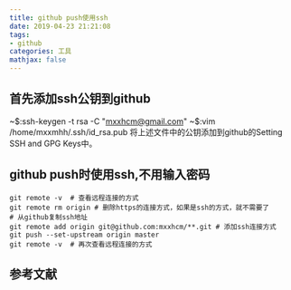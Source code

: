 ```yaml
---
title: github push使用ssh
date: 2019-04-23 21:21:08
tags:
- github
categories: 工具
mathjax: false
---
```


## 首先添加ssh公钥到github
~\$:ssh-keygen -t rsa -C "mxxhcm@gmail.com"
~\$:vim /home/mxxmhh/.ssh/id_rsa.pub
将上述文件中的公钥添加到github的Setting SSH and GPG Keys中。

## github push时使用ssh,不用输入密码
``` shell
git remote -v  # 查看远程连接的方式
git remote rm origin # 删除https的连接方式，如果是ssh的方式，就不需要了
# 从github复制ssh地址
git remote add origin git@github.com:mxxhcm/**.git # 添加ssh连接方式
git push --set-upstream origin master
git remote -v  # 再次查看远程连接的方式
```

## 参考文献
